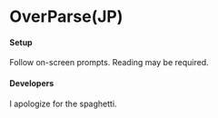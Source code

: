 # OverParse(JP)

#### Setup

Follow on-screen prompts. Reading may be required.

#### Developers

I apologize for the spaghetti.

